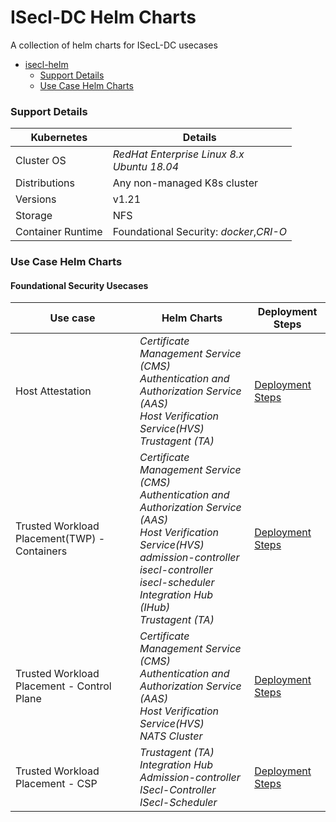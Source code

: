 # ISecl-DC Helm Charts

A collection of helm charts for ISecL-DC usecases


<!-- @import "[TOC]" {cmd="toc" depthFrom=1 depthTo=6 orderedList=false} -->

<!-- code_chunk_output -->

- [isecl-helm](#isecl-helm)
    - [Support Details](#support-details)
    - [Use Case Helm Charts](#use-case-helm-charts)

<!-- /code_chunk_output -->


### Support Details

| Kubernetes        | Details                                                      |
| ----------------- | ------------------------------------------------------------ |
| Cluster OS        | *RedHat Enterprise Linux 8.x* <br/>*Ubuntu 18.04*            |
| Distributions     | Any non-managed K8s cluster                                  |
| Versions          | v1.21                                                        |
| Storage           | NFS                                                          |
| Container Runtime | Foundational Security: *docker*,*CRI-O*<br/> |

### Use Case Helm Charts 

#### Foundational Security Usecases

| Use case                                | Helm Charts                                        | Deployment Steps |
| --------------------------------------- | ----------------------------------------------------------------- | ---------------- |
| Host Attestation                        | *Certificate Management Service (CMS)*<br />*Authentication and Authorization Service (AAS)*<br />*Host Verification Service(HVS)*<br />*Trustagent (TA)* | [Deployment Steps](usecases/host-attestation/depolyment.md) |
| Trusted Workload Placement(TWP) - Containers | *Certificate Management Service (CMS)*<br />*Authentication and Authorization Service (AAS)*<br />*Host Verification Service(HVS)*<br />*admission-controller*<br />*isecl-controller*<br />*isecl-scheduler*<br />*Integration Hub (IHub)*<br />*Trustagent (TA)* | [Deployment Steps](usecases/trusted-workload-placement/depolyment.md) |
| Trusted Workload Placement - Control Plane            | *Certificate Management Service (CMS)*<br />*Authentication and Authorization Service (AAS)*<br />*Host Verification Service(HVS)*<br />*NATS Cluster*<br /> | [Deployment Steps](usecases/twp-control-plane/depolyment.md) |
| Trusted Workload Placement - CSP          | *Trustagent (TA)*<br />*Integration Hub*<br />*Admission-controller*<br />*ISecl-Controller*<br />*ISecl-Scheduler*<br /> | [Deployment Steps](usecases/twp-cloud-service-provider/depolyment.md)|